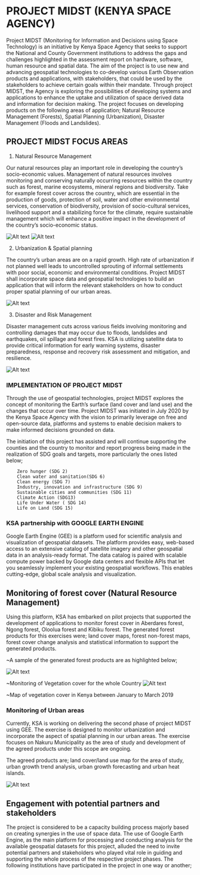 # PROJECT MIDST (KENYA SPACE AGENCY)

Project MIDST (Monitoring for Information and Decisions using Space Technology) is an initiative by Kenya Space Agency that seeks to support the National and County Government institutions to address the gaps and challenges highlighted in the assessment report on hardware, software, human resource and spatial data. The aim of the project is to use new and advancing geospatial technologies to co-develop various Earth Observation products and applications, with stakeholders, that could be used by the stakeholders to achieve certain goals within their mandate.
Through project MIDST, the Agency is exploring the possibilities of developing systems and applications to enhance the uptake and utilization of space derived data and information for decision making. The project focuses on developing products on the following areas of application; Natural Resource Management (Forests), Spatial Planning (Urbanization), Disaster Management (Floods and Landslides).

## PROJECT MIDST FOCUS AREAS

1. Natural Resource Management

Our natural resources play an important role in developing the country’s socio-economic values. Management of natural resources involves monitoring and conserving naturally occurring resources within the country such as forest, marine ecosystems, mineral regions and biodiversity. Take for example forest cover across the country, which are essential in the production of goods, protection of soil, water and other environmental services, conservation of biodiversity, provision of socio-cultural services, livelihood support and a stabilizing force for the climate, require sustainable management which will enhance a positive impact in the development of the country’s socio-economic status.

<img
src="https://midst.ksa.go.ke/admin/images/13/?next=/admin/images/"
  alt="Alt text"
  style="display: inline-block; margin: 0 auto; max-width: 80%"/>
<img
  src="https://ksa.go.ke/sites/default/files/inline-images/midst1.jpg"
  alt="Alt text"
  style="display: inline-block; margin: 0 auto; max-width: 80%"/>

2. Urbanization & Spatial planning

The country’s urban areas are on a rapid growth. High rate of urbanization if not planned well leads to uncontrolled sprouting of informal settlements with poor social, economic and environmental conditions. Project MIDST shall incorporate space data and geospatial technologies to build an application that will inform the relevant stakeholders on how to conduct proper spatial planning of our urban areas.

<img
  src="https://www.archdaily.com/968716/the-urban-remnants-of-colonial-planning-in-africa-dar-es-salaam-and-nairobi/614c3e58f91c8184a700009e-the-urban-remnants-of-colonial-planning-in-africa-dar-es-salaam-and-nairobi-photo.jpg"
  alt="Alt text"
  style="display: inline-block; margin: 0 auto; max-width: 80%"/>

3. Disaster and Risk Management

Disaster management cuts across various fields involving monitoring and controlling damages that may occur due to floods, landslides and earthquakes, oil spillage and forest fires. KSA is utilizing satellite data to provide critical information for early warning systems, disaster preparedness, response and recovery risk assessment and mitigation, and resilience.

<img
  src="https://midst.ksa.go.ke/media/images/spatial_plannin_c4dee447-7633-4acc-9cb7-01c7.max-165x165.png"
  alt="Alt text"
  style="display: inline-block; margin: 0 auto; max-width: 80%"/>

### IMPLEMENTATION OF PROJECT MIDST

Through the use of geospatial technologies, project MIDST explores the concept of monitoring the Earth’s surface (land cover and land use) and the changes that occur over time. Project MIDST was initiated in July 2020 by the Kenya Space Agency with the vision to primarily leverage on free and open-source data, platforms and systems to enable decision makers to make informed decisions grounded on data.

The initiation of this project has assisted and will continue supporting the counties and the country to monitor and report progress being made in the realization of SDG goals and targets, more particularly the ones listed below;

        Zero hunger (SDG 2)
        Clean water and sanitation(SDG 6)
        Clean energy (SDG 7)
        Industry, innovation and infrastructure (SDG 9)
        Sustainable cities and communities (SDG 11)
        Climate Action (SDG13)
        Life Under Water ( SDG 14)
        Life on Land (SDG 15)

### KSA partnership with GOOGLE EARTH ENGINE

Google Earth Engine (GEE) is a platform used for scientific analysis and visualization of geospatial datasets. The platform provides easy, web-based access to an extensive catalog of satellite imagery and other geospatial data in an analysis-ready format. The data catalog is paired with scalable compute power backed by Google data centers and flexible APIs that let you seamlessly implement your existing geospatial workflows. This enables cutting-edge, global scale analysis and visualization.

## Monitoring of forest cover (Natural Resource Management)

Using this platform, KSA has embarked on pilot projects that supported the development of applications to monitor forest cover in Aberdares forest, Ngong forest, Oloolua forest and Kibiku forest. The generated forest products for this exercises were; land cover maps, forest non-forest maps, forest cover change analysis and statistical information to support the generated products.

~A sample of the generated forest products are as highlighted below;

<img
  src="https://ksa.go.ke/sites/default/files/inline-images/midst3.jpghttps://ksa.go.ke/sites/default/files/inline-images/midst4.jpg"
  alt="Alt text"
  style="display: inline-block; margin: 0 auto; max-width: 80%"/>

~Monitoring of Vegetation cover for the whole Country
<img
  src="https://ksa.go.ke/sites/default/files/inline-images/midst5.jpg"
  alt="Alt text"
  style="display: inline-block; margin: 0 auto; max-width: 80%"/>

~Map of vegetation cover in Kenya between January to March 2019

### Monitoring of Urban areas

Currently, KSA is working on delivering the second phase of project MIDST using GEE. The exercise is designed to monitor urbanization and incorporate the aspect of spatial planning in our urban areas. The exercise focuses on Nakuru Municipality as the area of study and development of the agreed products under this scope are ongoing.

The agreed products are; land cover/land use map for the area of study, urban growth trend analysis, urban growth forecasting and urban heat islands.

<img
  src="https://ksa.go.ke/sites/default/files/inline-images/midst6.png"
  alt="Alt text"
  style="display: inline-block; margin: 0 auto; max-width: 80%"/>

## Engagement with potential partners and stakeholders

The project is considered to be a capacity building process majorly based on creating synergies in the use of space data. The use of Google Earth Engine, as the main platform for processing and conducting analysis for the available geospatial datasets for this project, alluded the need to invite potential partners and stakeholders who played vital role in guiding and supporting the whole process of the respective project phases. The following institutions have participated in the project in one way or another;

